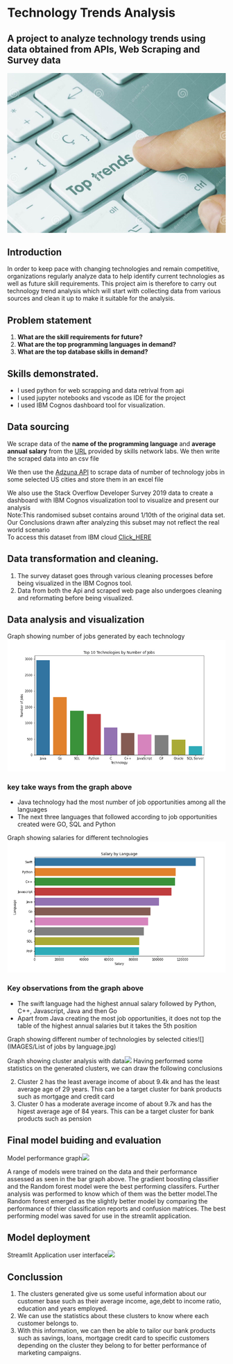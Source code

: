 # Technology Trends Analysis
## A project to analyze technology trends using data obtained from APIs, Web Scraping and Survey data
![](IMAGES/toptrendsjpg.jpg)
## Introduction
In order to keep pace with changing technologies and remain competitive, organizations regularly analyze data to help identify current technologies as well as future skill requirements.
This project aim is therefore to carry out technology trend analysis which will start with collecting data from various sources and  clean it up to make it suitable for the analysis.

##  Problem statement 
1. __What are the skill requirements for future?__
2. __What are the top programming languages in demand?__
3. __What are the top database skills in demand?__
 
 
## Skills demonstrated.
- I used python for web scrapping and data retrival from api
- I used jupyter notebooks and vscode as IDE for the project
- I used IBM Cognos dashboard tool for visualization.

## Data sourcing
We scrape data of  the **name of the programming language** and **average annual salary** from the <a href="https://cf-courses-data.s3.us.cloud-object-storage.appdomain.cloud/IBM-DA0321EN-SkillsNetwork/labs/datasets/Programming_Languages.html">URL</a>  provided by skills network labs. 
We then write the scraped data into an csv file

We then use the <a href="https://developer.adzuna.com/">Adzuna API</a> to scrape data of number of technology jobs in some selected US cities and store them in an excel file 

We also use the Stack Overflow Developer Survey 2019 data to create a dashboard with IBM Cognos visualization tool to visualize and present our analysis<br>
Note:This randomised subset contains around 1/10th of the original data set.<br> Our Conclusions drawn after analyzing this subset may not reflect the real world scenario<br>
To access this dataset from IBM cloud <a href="https://cf-courses-data.s3.us.cloud-object-storage.appdomain.cloud/IBM-DA0321EN-SkillsNetwork/LargeData/m1_survey_data.csv">Click_HERE</a>

## Data transformation and cleaning.
1.  The survey dataset goes through various cleaning processes before being visualized in the IBM Cognos tool.
2.  Data from both the Api and scraped web page also undergoes cleaning and reformating before being visualized.

## Data analysis and visualization
Graph showing number of jobs generated by each technology![](IMAGES/tech_jobs.png)
### key take ways from the graph above
- Java technology had the most number of job opportunities among all the languages
- The next three languages that followed according to job opportunities created were GO, SQL and Python

Graph showing salaries for different technologies![](IMAGES/salary_langauge.png)
### Key observations from the graph above
- The swift language had the highest annual salary followed by Python, C++, Javascript, Java and then Go
- Apart from Java creating the most job opportunities, it does not top the table of the highest annual salaries but it takes the 5th position

Graph showing different number of technologies by selected cities![](IMAGES/List of jobs by language.jpg)

Graph showing cluster analysis with data![](IMAGES/clusterstat.jpg)
Having performed some statistics on the generated clusters, we can draw the following conclusions

2. Cluster 2 has the least average income of about 9.4k and has the least average age of 29 years. This can be a target cluster for bank products such as mortgage and credit card
3. Cluster 0 has a moderate average income of about 9.7k and has the higest average age of 84 years. This can be a target cluster for bank products such as pension


## Final model buiding and evaluation
Model performance graph![](IMAGES/modal_image1.png)

A range of models were trained on the data and their performance assessed as seen in the bar graph above.
The gradient boosting classifier and the Random forest model were the best performing classifers.
Further analysis was performed to know which of them was the better model.The Random forest emerged as the slightly better model by comparing the performance of thier classification reports and confusion matrices. 
The best performing model was saved for use in the streamlit application.

## Model deployment
Streamlit Application user interface![](IMAGES/streamlitapp.jpg)

## Conclussion

1. The clusters generated give us some useful information about our customer base such as their average income,
   age,debt to income ratio, education and years employed. 
2. We can use the statistics about these clusters to know where each customer belongs to.
3. With this information, we can then be able to tailor our bank products such as savings, loans, mortgage
   credit card to specific customers depending on the cluster they belong to for better performance of marketing     campaigns.

